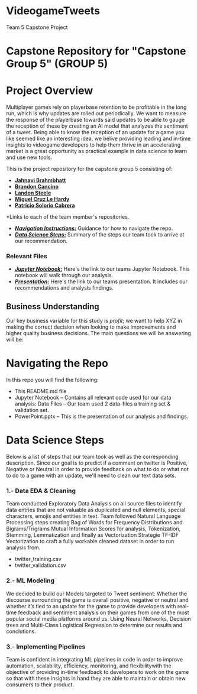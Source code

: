 
# VideogameTweets
Team 5 Capstone Project
# Capstone Repository for "Capstone Group 5" (GROUP 5)

# Project Overview

Multiplayer games rely on playerbase retention to be profitable in the long run, which is why updates are rolled out periodically. We want to measure the response of the playerbase towards said updates to be able to gauge the reception of these by creating an AI model that analyzes the sentiment of a tweet. Being able to know the reception of an update for a game you like seemed like an interesting idea, we belive providing leading and in-time insights to videogame developers to help them thrive in an accelerating market is a great opportunity as practical example in data science to learn and use new tools. 

This is the project repository for the capstone group 5 consisting of:

- [**Jahnavi Brahmbhatt**](https://github.com/Brandon-Meyer0/VideogameTweets/tree/Jahnavi)
- [**Brandon Cancino**](https://github.com/Brandon-Meyer0/VideogameTweets/tree/Brandon)
- [**Landon Steele**](https://github.com/Brandon-Meyer0/VideogameTweets/tree/landon-2)
- [**Miguel Cruz Le Hardy**](https://github.com/Brandon-Meyer0/VideogameTweets/tree/Miguel)
- [**Patricio Solorio Cabrera**](https://github.com/Brandon-Meyer0/VideogameTweets/tree/patricio)
  
*Links to each of the team member's repositories.

* [***Navigation Instructions:***](#navigating-the-repo) Guidance for how to navigate the repo.
* [***Data Science Steps:***](#data-science-steps) Summary of the steps our team took to arrive at our recommendation.

### Relevant Files

* [***Jupyter Notebook:***](TweetSentimentAnalysis.ipynb) Here's the link to our teams Jupyter Notebook. This notebook will walk through our analysis.
* [***Presentation:***](Group5CapstonePresentation.pptx) Here's the link to our teams presentation. It includes our recommendations and analysis findings.



## Business Understanding

Our key business variable for this study is *profit*; we want to help XYZ in making the correct decision when looking to make improvements and higher quality business decisions. 
The main questions we will be answering will be:










# Navigating the Repo
In this repo you will find the following:
-	This README.md file
-	Jupyter Notebook – Contains all relevant code used for our data analysis: Data Files – Our team used 2 data-files a training set & validation set.
-	PowerPoint.pptx – This is the presentation of our analysis and findings.

# Data Science Steps
Below is a list of steps that our team took as well as the corresponding description. Since our goal is to predict if a comment on twitter is Positive, Negative or Neutral in order to provide feedback on what to do or what not to do to a game with an update, we'll need to clean our text data sets.

### 1.- Data EDA & Cleaning
Team conducted Exploratory Data Analysis on all source files to identify data entries that are not valuable as duplicated and null elements, special characters, emojis and entities in text. Team followed Natural Language Processing steps creating Bag of Words for Frequency Distributions and Bigrams/Trigrams Mutual Information Scores for analysis, Tokenization, Stemming, Lemmatization and finally as Vectorization Strategie TF-IDF Vectorization to craft a fully workable cleaned dataset in order to run analysis from.
-	twitter_training.csv
-	twitter_validation.csv

### 2.- ML Modeling 
We decided to build our Models targeted to Tweet sentiment: Whether the discourse surrounding the game is overall positive, negative or neutral and whether it’s tied to an update for the game to provide developers with real-time feedback and sentiment analysis on their games from one of the most popular social media platforms around us. Using Neural Networks, Decision trees and Multi-Class Logistical Regression to determine our results and conclutions.

### 3.- Implementing Pipelines 
Team is confident in integrating ML pipeline​s in code in order to improve automation, scalability, efficiency, monitoring, and flexibility​ with the objective of providing in-time feedback to developers​ to work on the game so that with these insights in hand they are able to maintain or obtain new consumers to their product.
